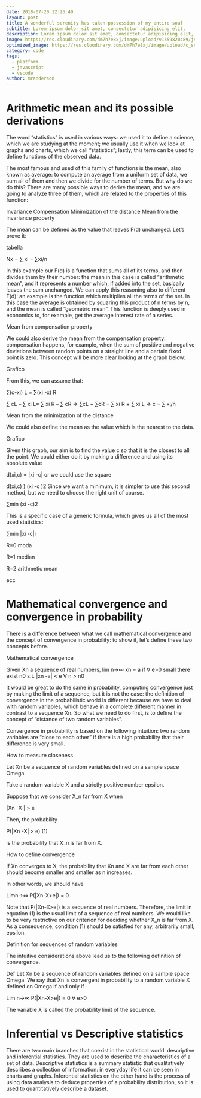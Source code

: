 ```yaml
---
date: 2018-07-20 12:26:40
layout: post
title: A wonderful serenity has taken possession of my entire soul
subtitle: Lorem ipsum dolor sit amet, consectetur adipisicing elit.
description: Lorem ipsum dolor sit amet, consectetur adipisicing elit, sed do eiusmod tempor incididunt ut labore et dolore magna aliqua.
image: https://res.cloudinary.com/dm7h7e8xj/image/upload/v1559820489/js-code_n83m7a.jpg
optimized_image: https://res.cloudinary.com/dm7h7e8xj/image/upload/c_scale,w_380/v1559820489/js-code_n83m7a.jpg
category: code
tags:
  - platform
  - javascript
  - vscode
author: mranderson
---
```



# Arithmetic mean and its possible derivations
The word “statistics” is used in various ways: we used it to define a science, which we are studying at the moment; we usually use it when we look at graphs and charts, which we call “statistics”; lastly, this term can be used to define functions of the observed data.

The most famous and used of this family of functions is the mean, also known as average: to compute an average from a uniform set of data, we sum all of them and then we divide for the number of terms. But why do we do this? There are many possible ways to derive the mean, and we are going to analyze three of them, which are related to the properties of this function:

Invariance
Compensation
Minimization of the distance
Mean from the invariance property

The mean can be defined as the value that leaves F(d) unchanged. Let’s prove it:

tabella

Nx = ∑ xi = ∑xi/n

In this example our F(d) is a function that sums all of its terms, and then divides them by their number: the mean in this case is called “arithmetic mean”, and it represents a number which, if added into the set, basically leaves the sum unchanged. We can apply this reasoning also to different F(d): an example is the function which multiplies all the terms of the set. In this case the average is obtained by squaring this product of n terms by n, and the mean is called “geometric mean”. This function is deeply used in economics to, for example, get the average interest rate of a series.

Mean from compensation property

We could also derive the mean from the compensation property: compensation happens, for example, when the sum of positive and negative deviations between random points on a straight line and a certain fixed point is zero. This concept will be more clear looking at the graph below:

Grafico

From this, we can assume that:

∑(c-xi) L = ∑(xi -x) R

∑ cL – ∑ xi L= ∑ xi R – ∑ cR => ∑cL + ∑cR  = ∑ xi R + ∑ xi L => c = ∑ xi/n

Mean from the minimization of the distance

We could also define the mean as the value which is the nearest to the data.

Grafico

Given this graph, our aim is to find the value c so that it is the closest to all the point. We could either do it by making a difference  and using its absolute value

d(xi,c) = |xi -c|
or we could use the square

d(xi,c) ) (xi -c )2
Since we want a minimum, it is simpler to use this second method, but we need to choose the right unit of course.

∑min (xi -c)2

This is a specific case of a generic formula, which gives us all of the most used statistics:

∑min |xi -c|r

R=0 moda

R=1 median

R=2 arithmetic mean

ecc


# Mathematical convergence and convergence in probability
There is a difference between what we call mathematical convergence and the concept of convergence in probability: to show it, let’s define these two concepts before.

Mathematical convergence

Given Xn a sequence of real numbers, lim n->∞ xn = a if ∀ e>0 small there exist n0 s.t. |xn -a| < e ∀ n > n0

It would be great to do the same in probability, computing convergence just by making the limit of a sequence, but it is not the case: the definition of convergence in the probabilistic world is different because we have to deal with random variables, which behave in a complete different manner in contrast to a sequence Xn. So what we need to do first, is to define the concept of “distance of two random variables”.

Convergence in probability is based on the following intuition: two random variables are “close to each other” if there is a high probability that their difference is very small.

How to measure closeness

Let Xn be a sequence of random variables defined on a sample space Omega.

Take a random variable X and a strictly positive number epsilon.

Suppose that we consider X_n far from X when

|Xn -X | > e

Then, the probability

P(|Xn -X| > e) (1)

is the probability that X_n is far from X.

How to define convergence

If Xn converges to X, the probability that Xn and X are far from each other should become smaller and smaller as n increases.

In other words, we should have

Limn->∞ P(|Xn-X>e|) = 0

Note that P(|Xn-X>e|) is a sequence of real numbers. Therefore, the limit in equation (1) is the usual limit of a sequence of real numbers. We would like to be very restrictive on our criterion for deciding whether X_n is far from X. As a consequence, condition (1) should be satisfied for any, arbitrarily small, epsilon.

Definition for sequences of random variables

The intuitive considerations above lead us to the following definition of convergence.

Def Let Xn be a sequence of random variables defined on a sample space Omega. We say that Xn is convergent in probability to a random variable X defined on Omega if and only if

Lim n->∞ P(|Xn-X>e|) = 0 ∀ e>0

The variable X is called the probability limit of the sequence.



# Inferential vs Descriptive statistics
There are two main branches that coexist in the statistical world: descriptive and inferential statistics. They are used to describe the characteristics of a set of data. Descriptive statistics is a summary statistic that qualitatively describes a collection of information: in everyday life it can be seen in charts and graphs. Inferential statistics on the other hand is the process of using data analysis to deduce properties of a probability distribution, so it is used to quantitatively describe a dataset.



